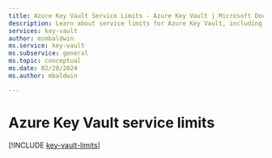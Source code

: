 ```yaml
---
title: Azure Key Vault Service Limits - Azure Key Vault | Microsoft Docs
description: Learn about service limits for Azure Key Vault, including key transactions and Azure Private Link integration.
services: key-vault
author: msmbaldwin
ms.service: key-vault
ms.subservice: general
ms.topic: conceptual
ms.date: 02/20/2024
ms.author: mbaldwin

---
```

# Azure Key Vault service limits

[!INCLUDE [key-vault-limits](../../../includes/key-vault-limits.md)]

